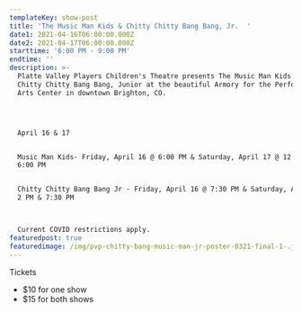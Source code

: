 ```yaml
---
templateKey: show-post
title: 'The Music Man Kids & Chitty Chitty Bang Bang, Jr.  '
date1: 2021-04-16T06:00:00.000Z
date2: 2021-04-17T06:00:00.000Z
starttime: '6:00 PM - 9:00 PM'
endtime: ''
description: >-
  Platte Valley Players Children's Theatre presents The Music Man Kids and
  Chitty Chitty Bang Bang, Junior at the beautiful Armory for the Performing
  Arts Center in downtown Brighton, CO.  




  April 16 & 17 


  Music Man Kids- Friday, April 16 @ 6:00 PM & Saturday, April 17 @ 12:30 PM &
  6:00 PM


  Chitty Chitty Bang Bang Jr - Friday, April 16 @ 7:30 PM & Saturday, April 17 @
  2 PM & 7:30 PM



  Current COVID restrictions apply.
featuredpost: true
featuredimage: /img/pvp-chitty-bang-music-man-jr-poster-0321-final-1-.jpg
---
```





Tickets

* $10 for one show 
* $15 for both shows
